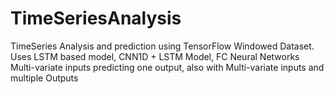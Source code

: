 # TimeSeriesAnalysis
TimeSeries Analysis and prediction using TensorFlow Windowed Dataset. <br>
Uses LSTM based model, CNN1D + LSTM Model, FC Neural Networks<br>
Multi-variate inputs predicting one output, also with Multi-variate inputs and multiple Outputs

